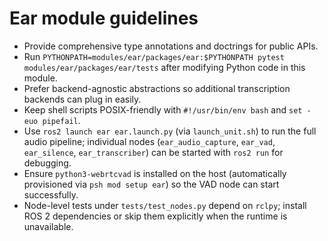 # Ear module guidelines

- Provide comprehensive type annotations and doctrings for public APIs.
- Run `PYTHONPATH=modules/ear/packages/ear:$PYTHONPATH pytest modules/ear/packages/ear/tests` after modifying Python code in this module.
- Prefer backend-agnostic abstractions so additional transcription backends can plug in easily.
- Keep shell scripts POSIX-friendly with `#!/usr/bin/env bash` and `set -euo pipefail`.
- Use `ros2 launch ear ear.launch.py` (via `launch_unit.sh`) to run the full audio pipeline; individual nodes (`ear_audio_capture`, `ear_vad`, `ear_silence`, `ear_transcriber`) can be started with `ros2 run` for debugging.
- Ensure `python3-webrtcvad` is installed on the host (automatically provisioned via `psh mod setup ear`) so the VAD node can start successfully.
- Node-level tests under `tests/test_nodes.py` depend on `rclpy`; install ROS 2 dependencies or skip them explicitly when the runtime is unavailable.
